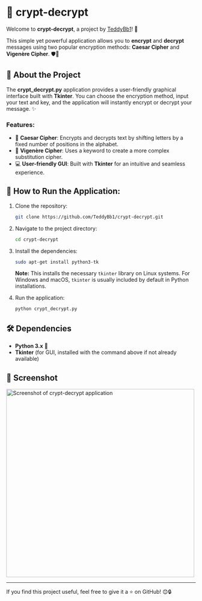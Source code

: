 # 🔐 crypt-decrypt

Welcome to **crypt-decrypt**, a project by [TeddyBb1](https://github.com/TeddyBb1)! 🎉

This simple yet powerful application allows you to **encrypt** and **decrypt** messages using two popular encryption methods: **Caesar Cipher** and **Vigenère Cipher**. 🛡️🔑

## 📄 About the Project

The **crypt_decrypt.py** application provides a user-friendly graphical interface built with **Tkinter**. You can choose the encryption method, input your text and key, and the application will instantly encrypt or decrypt your message. ✨

### Features:
- 🔑 **Caesar Cipher**: Encrypts and decrypts text by shifting letters by a fixed number of positions in the alphabet.
- 🔑 **Vigenère Cipher**: Uses a keyword to create a more complex substitution cipher.
- 💻 **User-friendly GUI**: Built with **Tkinter** for an intuitive and seamless experience.

## 🚀 How to Run the Application:

1. Clone the repository:
   ```bash
   git clone https://github.com/TeddyBb1/crypt-decrypt.git
   ```
2. Navigate to the project directory:
   ```bash
   cd crypt-decrypt
   ```
3. Install the dependencies:
   ```bash
   sudo apt-get install python3-tk
   ```
   **Note:** This installs the necessary `tkinter` library on Linux systems. For Windows and macOS, `tkinter` is usually included by default in Python installations.
   
4. Run the application:
   ```bash
   python crypt_decrypt.py
   ```

## 🛠️ Dependencies

- **Python 3.x** 🐍
- **Tkinter** (for GUI, installed with the command above if not already available)

## 📸 Screenshot

<img src="path_to_screenshot" alt="Screenshot of crypt-decrypt application" width="500"/>

---

If you find this project useful, feel free to give it a ⭐ on GitHub! 😊🔒
